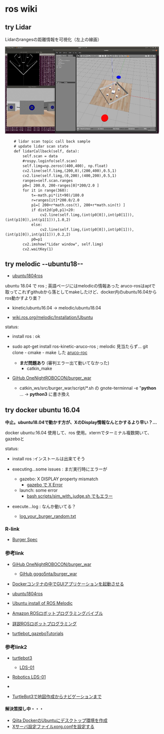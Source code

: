 # ros wiki

## try Lidar

Lidarのrangesの距離情報を可視化（左上の線画）

![](Screenshot-from-2020-02-22-17-17-46.jpg)

~~~
    # lidar scan topic call back sample
    # update lidar scan state
    def lidarCallback(self, data):
        self.scan = data
        #rospy.loginfo(self.scan)
        self.limg=np.zeros((400,400), np.float)
        cv2.line(self.limg,(200,0),(200,400),0.5,1)
        cv2.line(self.limg,(0,200),(400,200),0.5,1)
        ranges=self.scan.ranges
        p0=[ 200.0, 200-ranges[0]*200/2.0 ]
        for it in range(360):
            t=-math.pi*(it+90)/180.0
            r=ranges[it]*200.0/2.0
            p1=[ 200+r*math.cos(t), 200+r*math.sin(t) ]
            if dist2d(p0,p1)<20:
                cv2.line(self.limg,(int(p0[0]),int(p0[1])),(int(p1[0]),int(p1[1])),1.0,2)
            else:
                cv2.line(self.limg,(int(p0[0]),int(p0[1])),(int(p1[0]),int(p1[1])),0.2,2)
            p0=p1
        cv2.imshow("Lidar window", self.limg)
        cv2.waitKey(1)
~~~

## try melodic --ubuntu18--

  - [ubuntu1804ros](https://symfoware.blog.fc2.com/blog-entry-2265.html)

ubuntu 18.04 で ros ; 英語ページにはmelodicの情報あった
aruco-rosはaptで取ってこれずgithubから落としてmakeしたけど、docker内のubuntu16.04からros動かすより楽？

  - kinetic/ubuntu16.04 -> melodic/ubuntu18.04

  - [wiki.ros.org/melodic/Installation/Ubuntu](http://wiki.ros.org/melodic/Installation/Ubuntu)

status:
  - install ros : ok

  - sudo apt-get install ros-kinetic-aruco-ros ; melodic 見当たらず… git clone - cmake - make した [aruco-roc](https://github.com/pal-robotics/aruco_ros)
    - **まだ問題あり** (審判エラー出て動いてなかった)
      - catkin_make

  - [GiHub OneNightROBOCON/burger_war](https://github.com/OneNightROBOCON/burger_war/blob/master/README.md)
    - catkin_ws/src/burger_war/script/*.sh の gnote-terminnal -e "**python** ... -> **python3** に書き換え

## try docker ubuntu 16.04

**中止。ubuntu18.04で動かす方が、XのDisplay情報なんとかするより早い？...**

docker ubuntu:16.04 使用して、ros 使用。xtermでターミナル複数開いて、gazeboと

status:
  - install ros :インストールは出来てそう 

  - executing...some issues : まだ実行時にエラーが
    - gazebo:  X DISPLAY property mismatch
      - [gazebo で X Error](https://github.com/naruai/wiki/blob/master/ros/errlog_gazebo.txt)
    - launch:  some error
      - [bash scripts/sim_with_judge.sh でもエラー](https://github.com/naruai/wiki/blob/master/ros/errlog_sim_with_judge.txt)

  - execute...log : なんか動いてる？
    - [log_your_burger_random.txt](https://github.com/naruai/wiki/blob/master/ros/log_your_burger_random.txt)

### R-link

  - [Burger Spec](https://github.com/naruai/burger_war/blob/master/doc/burger_spec.pdf)
  
  
### 参考link

  - [GiHub OneNightROBOCON/burger_war](https://github.com/OneNightROBOCON/burger_war/blob/master/README.md)
    - [GiHub gogo5nta/burger_war](https://github.com/gogo5nta/burger_war/blob/master/README.md)
  - [Dockerコンテナの中でGUIアプリケーションを起動させる](https://unskilled.site/docker%E3%82%B3%E3%83%B3%E3%83%86%E3%83%8A%E3%81%AE%E4%B8%AD%E3%81%A7gui%E3%82%A2%E3%83%97%E3%83%AA%E3%82%B1%E3%83%BC%E3%82%B7%E3%83%A7%E3%83%B3%E3%82%92%E8%B5%B7%E5%8B%95%E3%81%95%E3%81%9B%E3%82%8B/)

  - [ubuntu1804ros](https://symfoware.blog.fc2.com/blog-entry-2265.html)
  - [Ubuntu install of ROS Melodic](http://wiki.ros.org/melodic/Installation/Ubuntu)

  - [Amazon ROSロボットプログラミングバイブル](https://www.amazon.co.jp/dp/4274221962/ref=cm_sw_r_cp_ep_dp_lH4KAb6JMS670)

  - [詳説ROSロボットプログラミング](https://github.com/bmagyar/rosbook_jp)

  - [turtlebot_gazeboTutorials](http://wiki.ros.org/turtlebot_gazebo/Tutorials/indigo/Make%20a%20map%20and%20navigate%20with%20it)




### 参考link2

  - [turtlebot3](http://emanual.robotis.com/docs/en/platform/turtlebot3/basic_operation/)
    - [LDS-01](http://emanual.robotis.com/docs/en/platform/turtlebot3/appendix_lds_01/)

  - [Robotics LDS-01](http://www.robotis.us/360-laser-distance-sensor-lds-01-lidar/)

  - []()

  - [TurtleBot3で地図作成からナビゲーションまで](https://proc-cpuinfo.fixstars.com/2018/11/turtlebot3-navigation/)


#### 解決策探し中・・・

  - [Qiita DockerのUbuntuにデスクトップ環境を作成](https://qiita.com/FukuharaYohei/items/a6c1e1a2ba8d1285cfa5)
  - [Xサーバ設定ファイルxorg.confを設定する](http://www.ne.jp/asahi/it/life/it/linux/linux_setting/xorg_conf.html)
   
